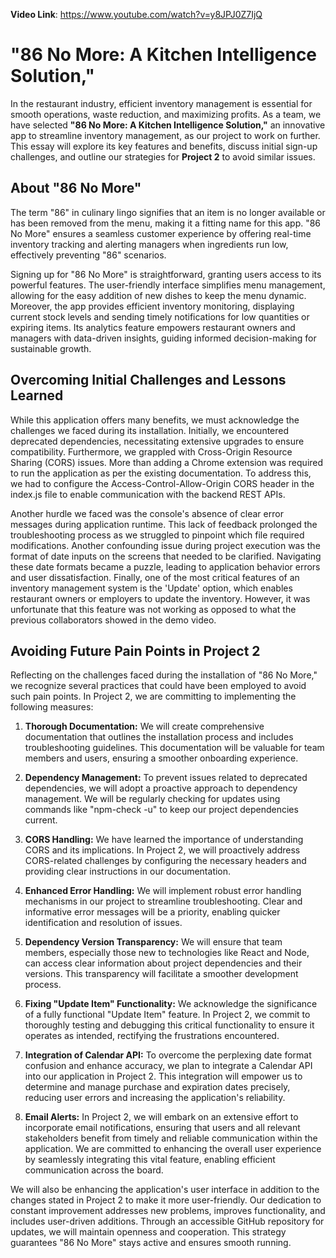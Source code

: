 **Video Link**: https://www.youtube.com/watch?v=y8JPJ0Z7IjQ

# **"86 No More: A Kitchen Intelligence Solution,"**

In the restaurant industry, efficient inventory management is essential for smooth operations, waste reduction, and maximizing profits. As a team, we have selected **"86 No More: A Kitchen Intelligence Solution,"** an innovative app to streamline inventory management, as our project to work on further. This essay will explore its key features and benefits, discuss initial sign-up challenges, and outline our strategies for **Project 2** to avoid similar issues.

## About "86 No More"

The term "86" in culinary lingo signifies that an item is no longer available or has been removed from the menu, making it a fitting name for this app. "86 No More" ensures a seamless customer experience by offering real-time inventory tracking and alerting managers when ingredients run low, effectively preventing "86" scenarios.

Signing up for "86 No More" is straightforward, granting users access to its powerful features. The user-friendly interface simplifies menu management, allowing for the easy addition of new dishes to keep the menu dynamic. Moreover, the app provides efficient inventory monitoring, displaying current stock levels and sending timely notifications for low quantities or expiring items. Its analytics feature empowers restaurant owners and managers with data-driven insights, guiding informed decision-making for sustainable growth.

## Overcoming Initial Challenges and Lessons Learned

While this application offers many benefits, we must acknowledge the challenges we faced during its installation. Initially, we encountered deprecated dependencies, necessitating extensive upgrades to ensure compatibility. Furthermore, we grappled with Cross-Origin Resource Sharing (CORS) issues. More than adding a Chrome extension was required to run the application as per the existing documentation. To address this, we had to configure the Access-Control-Allow-Origin CORS header in the index.js file to enable communication with the backend REST APIs.

Another hurdle we faced was the console's absence of clear error messages during application runtime. This lack of feedback prolonged the troubleshooting process as we struggled to pinpoint which file required modifications. Another confounding issue during project execution was the format of date inputs on the screens that needed to be clarified. Navigating these date formats became a puzzle, leading to application behavior errors and user dissatisfaction. Finally, one of the most critical features of an inventory management system is the 'Update' option, which enables restaurant owners or employers to update the inventory. However, it was unfortunate that this feature was not working as opposed to what the previous collaborators showed in the demo video.

## Avoiding Future Pain Points in Project 2

Reflecting on the challenges faced during the installation of "86 No More," we recognize several practices that could have been employed to avoid such pain points. In Project 2, we are committing to implementing the following measures:

1. **Thorough Documentation:** We will create comprehensive documentation that outlines the installation process and includes troubleshooting guidelines. This documentation will be valuable for team members and users, ensuring a smoother onboarding experience.

2. **Dependency Management:** To prevent issues related to deprecated dependencies, we will adopt a proactive approach to dependency management. We will be regularly checking for updates using commands like "npm-check -u" to keep our project dependencies current.

3. **CORS Handling:** We have learned the importance of understanding CORS and its implications. In Project 2, we will proactively address CORS-related challenges by configuring the necessary headers and providing clear instructions in our documentation.

4. **Enhanced Error Handling:** We will implement robust error handling mechanisms in our project to streamline troubleshooting. Clear and informative error messages will be a priority, enabling quicker identification and resolution of issues.

5. **Dependency Version Transparency:** We will ensure that team members, especially those new to technologies like React and Node, can access clear information about project dependencies and their versions. This transparency will facilitate a smoother development process.

6. **Fixing "Update Item" Functionality:** We acknowledge the significance of a fully functional "Update Item" feature. In Project 2, we commit to thoroughly testing and debugging this critical functionality to ensure it operates as intended, rectifying the frustrations encountered.

7. **Integration of Calendar API:** To overcome the perplexing date format confusion and enhance accuracy, we plan to integrate a Calendar API into our application in Project 2. This integration will empower us to determine and manage purchase and expiration dates precisely, reducing user errors and increasing the application's reliability.

8. **Email Alerts:** In Project 2, we will embark on an extensive effort to incorporate email notifications, ensuring that users and all relevant stakeholders benefit from timely and reliable communication within the application. We are committed to enhancing the overall user experience by seamlessly integrating this vital feature, enabling efficient communication across the board.

We will also be enhancing the application's user interface in addition to the changes stated in Project 2 to make it more user-friendly. Our dedication to constant improvement addresses new problems, improves functionality, and includes user-driven additions. Through an accessible GitHub repository for updates, we will maintain openness and cooperation. This strategy guarantees "86 No More" stays active and ensures smooth running.

